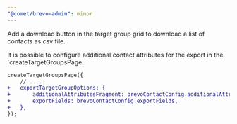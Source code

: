 ```yaml
---
"@comet/brevo-admin": minor
---
```


Add a download button in the target group grid to download a list of contacts as csv file.

It is possible to configure additional contact attributes for the export in the `createTargetGroupsPage.

```diff
createTargetGroupsPage({
    // ....
+   exportTargetGroupOptions: {
+       additionalAttributesFragment: brevoContactConfig.additionalAttributesFragment,
+       exportFields: brevoContactConfig.exportFields,
+   },
});
```
